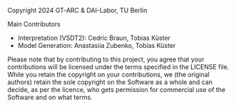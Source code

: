 Copyright 2024 GT-ARC & DAI-Labor, TU Berlin

Main Contributors
- Interpretation (VSDT2): Cedric Braun, Tobias Küster
- Model Generation: Anastasiia Zubenko, Tobias Küster

Please note that by contributing to this project, you agree that your contributions will be licensed under the terms specified in the LICENSE file. While you retain the copyright on your contributions, we (the original authors) retain the sole copyright on the Software as a whole and can decide, as per the licence, who gets permission for commercial use of the Software and on what terms.